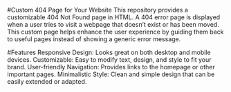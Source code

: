 #Custom 404 Page for Your Website
This repository provides a customizable 404 Not Found page in HTML. A 404 error page is displayed when a user tries to visit a webpage that doesn’t exist or has been moved. This custom page helps enhance the user experience by guiding them back to useful pages instead of showing a generic error message.

#Features
Responsive Design: Looks great on both desktop and mobile devices.
Customizable: Easy to modify text, design, and style to fit your brand.
User-friendly Navigation: Provides links to the homepage or other important pages.
Minimalistic Style: Clean and simple design that can be easily extended or adapted.
